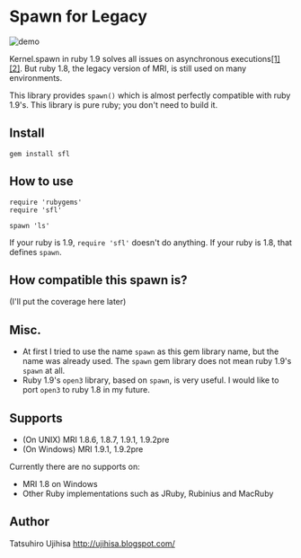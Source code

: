 # Spawn for Legacy

![demo](http://gyazo.com/e22144b2aadbbecfc43761f95c27bf3e.png)

Kernel.spawn in ruby 1.9 solves all issues on asynchronous executions[[1]](http://ujihisa.blogspot.com/2010/03/how-to-run-external-command.html)[[2]](http://ujihisa.blogspot.com/2010/03/all-about-spawn.html).
But ruby 1.8, the legacy version of MRI, is still used on many environments.

This library provides `spawn()` which is almost perfectly compatible with ruby 1.9's.
This library is pure ruby; you don't need to build it.

## Install

    gem install sfl

## How to use

    require 'rubygems'
    require 'sfl'
    
    spawn 'ls'

If your ruby is 1.9, `require 'sfl'` doesn't do anything. If your ruby is 1.8, that defines `spawn`.

## How compatible this spawn is?

(I'll put the coverage here later)

## Misc.

* At first I tried to use the name `spawn` as this gem library name, but the name was already used. The `spawn` gem library does not mean ruby 1.9's `spawn` at all.
* Ruby 1.9's `open3` library, based on `spawn`, is very useful. I would like to port `open3` to ruby 1.8 in my future.

## Supports

* (On UNIX) MRI 1.8.6, 1.8.7, 1.9.1, 1.9.2pre
* (On Windows) MRI 1.9.1, 1.9.2pre

Currently there are no supports on:

* MRI 1.8 on Windows
* Other Ruby implementations such as JRuby, Rubinius and MacRuby

## Author

Tatsuhiro Ujihisa
<http://ujihisa.blogspot.com/>
